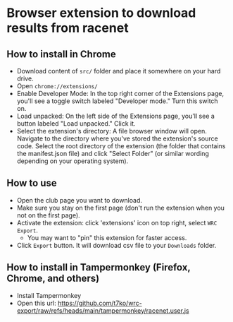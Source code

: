 
# Browser extension to download results from racenet


## How to install in Chrome

* Download content of `src/` folder and place it somewhere on your hard drive.
* Open `chrome://extensions/`
* Enable Developer Mode: In the top right corner of the Extensions page,
  you'll see a toggle switch labeled "Developer mode." Turn this switch on.
* Load unpacked: On the left side of the Extensions page, you'll see a
  button labeled "Load unpacked." Click it.
* Select the extension's directory: A file browser window will open. Navigate
  to the directory where you've stored the extension's source code.  Select
  the root directory of the extension (the folder that contains the
  manifest.json file) and click "Select Folder" (or similar wording depending
  on your operating system).

## How to use

* Open the club page you want to download.
* Make sure you stay on the first page (don't run the extension when you not
  on the first page).
* Activate the extension: click 'extensions' icon on top right, select `WRC Export`.
   * You may want to "pin" this extension for faster access.
* Click `Export` button.  It will download csv file to your `Downloads` folder.


## How to install in Tampermonkey (Firefox, Chrome, and others)

* Install Tampermonkey
* Open this url:
  https://github.com/t7ko/wrc-export/raw/refs/heads/main/tampermonkey/racenet.user.js
